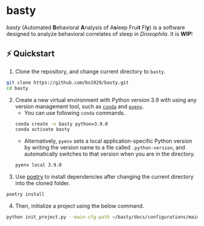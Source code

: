 # basty

*basty* (Automated **B**ehavioral **A**nalysis of A**s**leep Frui**t** Fl**y**) is a software designed to analyze behavioral correlates of sleep in *Drosophila*. It is **WIP**!

## ⚡️ Quickstart
1. Clone the repository, and change current directory to `basty`.
``` bash
git clone https://github.com/bo1929/basty.git
cd basty
```
2. Create a new virtual environment with Python version 3.9 with using any version management tool, such as [`conda`](https://www.anaconda.com/products/distribution) and [`pyenv`](https://github.com/pyenv/pyenv).
    * You can use following `conda` commands.
    ``` bash
    conda create -n basty python=3.9.0
    conda activate basty
    ```
    * Alternatively, `pyenv` sets a local application-specific Python version by writing the version name to a file called `.python-version`, and automatically switches to that version when you are in the directory.
    ``` bash
    pyenv local 3.9.0
    ```
3. Use [poetry](https://python-poetry.org/docs/) to install dependencies after changing the current directory into the cloned folder.
```bash
poetry install
```
4. Then, initialize a project using the below command.
```bash
python init_project.py --main-cfg-path ~/basty/docs/configurations/main_cfg.yaml
```

